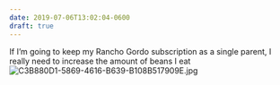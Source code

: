 ```yaml
---
date: 2019-07-06T13:02:04-0600
draft: true
---
```




If I’m going to keep my Rancho Gordo subscription as a single parent, I really need to increase the amount of beans I eat ![C3B880D1-5869-4616-B639-B108B517909E.jpg](http://ianwhitney.micro.blog/uploads/2019/790e897d50.jpg)



